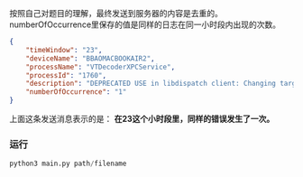 按照自己对题目的理解，最终发送到服务器的内容是去重的。numberOfOccurrence里保存的值是同样的日志在同一小时段内出现的次数。
```json
{
    "timeWindow": "23",
    "deviceName": "BBAOMACBOOKAIR2",
    "processName": "VTDecoderXPCService",
    "processId": "1760",
    "description": "DEPRECATED USE in libdispatch client: Changing target queue hierarchy after xpc connection was activated; set a breakpoint on _dispatch_bug_deprecated to debug",
    "numberOfOccurrence": "1"
}
```
上面这条发送消息表示的是： **在23这个小时段里，同样的错误发生了一次。**

### 运行

```python
python3 main.py path/filename
```